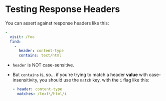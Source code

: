 # Testing Response Headers

You can assert against response headers like this:

```yaml
-
  visit: /foo
  find:
    -
      header: content-type
      contains: text/html 
```

* `header` is NOT case-sensitive.
* But `contains` is, so... if you're trying to match a header **value** with case-insensitivity, you should use the `match` key, with the `i` flag like this:

    ```yaml
    - header: content-type
      matches: /text\/html/i
    ```
